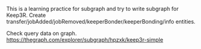 This is a learning practice for subgraph and try to write subgraph for Keep3R.
Create transfer/jobAdded/jobRemoved/keeperBonder/keeperBonding/info entities.

Check query data on graph.
https://thegraph.com/explorer/subgraph/hpzxk/keep3r-simple
